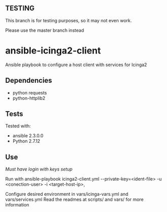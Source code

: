 ## TESTING
This branch is for testing purposes, so it may not even work.

Please use the master branch instead

# ansible-icinga2-client
Ansible playbook to configure a host client with services for Icinga2

## Dependencies
- python requests
- python-httplib2

## Tests
Tested with: 
- ansible 2.3.0.0
- Python 2.7.12

## Use 
*Must have login with keys setup*

Run with ansible-playbook icinga2-client.yml --private-key=\<ident-file\> -u \<conection-user\> -i \<target-host-ip\>,

Configure desired environment in vars/icinga-vars.yml and vars/services.yml
Read the readmes at scripts/ and vars/ for more information
